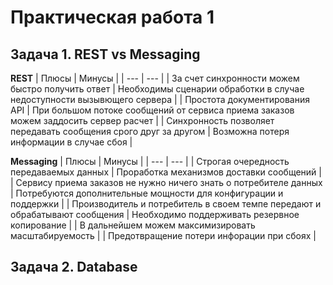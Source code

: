 # Практическая работа 1
## Задача 1. REST vs Messaging
**REST**
| Плюсы | Минусы |
| --- | --- |
| За счет синхронности можем быстро получить ответ | Необходимы сценарии обработки в случае недоступности вызывющего сервера  |
| Простота документирования API | При большом потоке сообщений от сервиса приема заказов можем заддосить сервер расчет |
| Синхронность позволяет передавать сообщения срого друг за другом | Возможна потеря информации в случае сбоя |

**Messaging**
| Плюсы | Минусы |
| --- | --- |
| Строгая очередность передаваемых данных | Проработка механизмов доставки сообщений |
| Сервису приема заказов не нужно ничего знать о потребителе данных | Потребуются дополнительные мощности для конфигурации и поддержки |
| Производитель и потребитель в своем темпе передают и обрабатывают сообщения | Необходимо поддерживать резервное копирование |
| В дальнейшем можем максимизировать масштабируемость | 
| Предотвращение потери инфорации при сбоях | 
## Задача 2. Database
